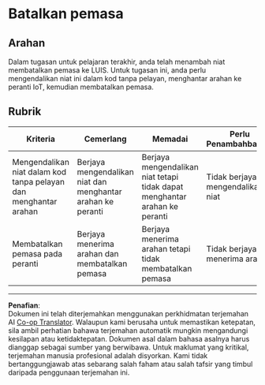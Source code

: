 <!--
CO_OP_TRANSLATOR_METADATA:
{
  "original_hash": "da5d9360fe02fdcc1e91a725016c846d",
  "translation_date": "2025-08-27T23:22:25+00:00",
  "source_file": "6-consumer/lessons/3-spoken-feedback/assignment.md",
  "language_code": "ms"
}
-->
# Batalkan pemasa

## Arahan

Dalam tugasan untuk pelajaran terakhir, anda telah menambah niat membatalkan pemasa ke LUIS. Untuk tugasan ini, anda perlu mengendalikan niat ini dalam kod tanpa pelayan, menghantar arahan ke peranti IoT, kemudian membatalkan pemasa.

## Rubrik

| Kriteria | Cemerlang | Memadai | Perlu Penambahbaikan |
| -------- | --------- | -------- | -------------------- |
| Mengendalikan niat dalam kod tanpa pelayan dan menghantar arahan | Berjaya mengendalikan niat dan menghantar arahan ke peranti | Berjaya mengendalikan niat tetapi tidak dapat menghantar arahan ke peranti | Tidak berjaya mengendalikan niat |
| Membatalkan pemasa pada peranti | Berjaya menerima arahan dan membatalkan pemasa | Berjaya menerima arahan tetapi tidak membatalkan pemasa | Tidak berjaya menerima arahan |

---

**Penafian**:  
Dokumen ini telah diterjemahkan menggunakan perkhidmatan terjemahan AI [Co-op Translator](https://github.com/Azure/co-op-translator). Walaupun kami berusaha untuk memastikan ketepatan, sila ambil perhatian bahawa terjemahan automatik mungkin mengandungi kesilapan atau ketidaktepatan. Dokumen asal dalam bahasa asalnya harus dianggap sebagai sumber yang berwibawa. Untuk maklumat yang kritikal, terjemahan manusia profesional adalah disyorkan. Kami tidak bertanggungjawab atas sebarang salah faham atau salah tafsir yang timbul daripada penggunaan terjemahan ini.